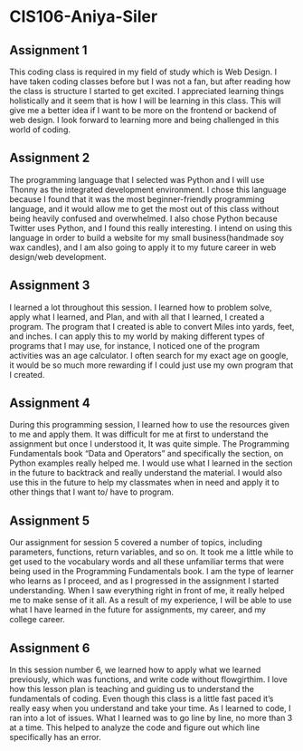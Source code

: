 # CIS106-Aniya-Siler

## Assignment 1
This coding class is required in my field of study which is Web Design. I have taken coding classes before but I was not a fan, but after reading how the class is structure I started to get excited. I appreciated learning things holistically and it seem that is how I will be learning in this class. This will give me a better idea if I want to be more on the frontend or backend of web design. I look forward to learning more and being challenged in this world of coding.

## Assignment 2
The programming language that I selected was Python and I will use Thonny as the integrated development environment. I chose this language because I found that it was the most beginner-friendly programming language, and it would allow me to get the most out of this class without being heavily confused and overwhelmed. I also chose Python because Twitter uses Python, and I found this really interesting. I intend on using this language in order to build a website for my small business(handmade soy wax candles), and I am also going to apply it to my future career in web design/web development.

## Assignment 3
I learned a lot throughout this session. I learned how to problem solve, apply what I learned, and Plan, and with all that I learned, I created a program. The program that I created is able to convert Miles into yards, feet, and inches. I can apply this to my world by making different types of programs that I may use, for instance, I noticed one of the program activities was an age calculator. I often search for my exact age on google, it would be so much more rewarding if I could just use my own program that I created.

## Assignment 4
During this programming session, I learned how to use the resources given to me and apply them. It was difficult for me at first to understand the assignment but once I understood it, It was quite simple. The Programming Fundamentals book “Data and Operators” and specifically the section, on Python examples really helped me. I would use what I learned in the section in the future to backtrack and really understand the material. I would also use this in the future to help my classmates when in need and apply it to other things that I want to/ have to program.

## Assignment 5
Our assignment for session 5 covered a number of topics, including parameters, functions, return variables, and so on. It took me a little while to get used to the vocabulary words and all these unfamiliar terms that were being used in the Programming Fundamentals book. I am the type of learner who learns as I proceed, and as I progressed in the assignment I started understanding. When I saw everything right in front of me, it really helped me to make sense of it all. As a result of my experience, I will be able to use what I have learned in the future for assignments, my career, and my college career.

## Assignment 6
In this session number 6, we learned how to apply what we learned previously, which was functions, and write code without flowgirthim. I love how this lesson plan is teaching and guiding us to understand the fundamentals of coding. Even though this class is a little fast paced it’s really easy when you understand and take your time. As I learned to code, I ran into a lot of issues. What I learned was to go line by line, no more than 3 at a time. This helped to analyze the code and figure out which line specifically has an error.
